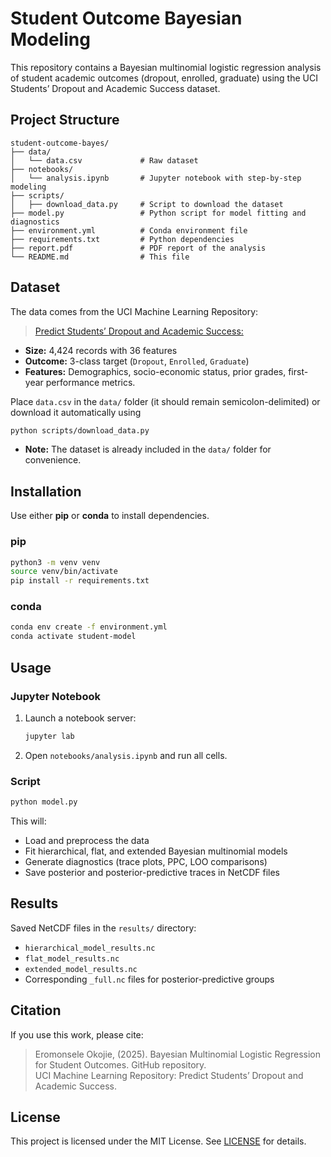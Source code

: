 # Student Outcome Bayesian Modeling

This repository contains a Bayesian multinomial logistic regression analysis of student academic outcomes (dropout, enrolled, graduate) using the UCI Students’ Dropout and Academic Success dataset.

## Project Structure
```
student-outcome-bayes/
├── data/
│   └── data.csv             # Raw dataset
├── notebooks/
│   └── analysis.ipynb       # Jupyter notebook with step-by-step modeling
├── scripts/
│   ├── download_data.py     # Script to download the dataset
├── model.py                 # Python script for model fitting and diagnostics
├── environment.yml          # Conda environment file
├── requirements.txt         # Python dependencies
├── report.pdf               # PDF report of the analysis
└── README.md                # This file
```

## Dataset
The data comes from the UCI Machine Learning Repository:

> [Predict Students’ Dropout and Academic Success:](https://archive.ics.uci.edu/dataset/697/predict+students+dropout+and+academic+success)

- **Size:** 4,424 records with 36 features
- **Outcome:** 3-class target (`Dropout`, `Enrolled`, `Graduate`)
- **Features:** Demographics, socio-economic status, prior grades, first-year performance metrics.

Place `data.csv` in the `data/` folder (it should remain semicolon-delimited) or download it automatically using 
```bash
python scripts/download_data.py
```
- **Note:** The dataset is already included in the `data/` folder for convenience.

## Installation

Use either **pip** or **conda** to install dependencies.

### pip

```bash
python3 -m venv venv
source venv/bin/activate
pip install -r requirements.txt
```

### conda

```bash
conda env create -f environment.yml
conda activate student-model
```

## Usage

### Jupyter Notebook

1. Launch a notebook server:
   ```bash
   jupyter lab
   ```
2. Open `notebooks/analysis.ipynb` and run all cells.

### Script

```bash
python model.py
```

This will:
- Load and preprocess the data
- Fit hierarchical, flat, and extended Bayesian multinomial models
- Generate diagnostics (trace plots, PPC, LOO comparisons)
- Save posterior and posterior-predictive traces in NetCDF files


## Results
Saved NetCDF files in the `results/` directory:
- `hierarchical_model_results.nc`
- `flat_model_results.nc`
- `extended_model_results.nc`
- Corresponding `_full.nc` files for posterior-predictive groups

## Citation

If you use this work, please cite:

> Eromonsele Okojie, (2025). Bayesian Multinomial Logistic Regression for Student Outcomes. GitHub repository.  
> UCI Machine Learning Repository: Predict Students’ Dropout and Academic Success.

## License

This project is licensed under the MIT License. See [LICENSE](LICENSE) for details.

